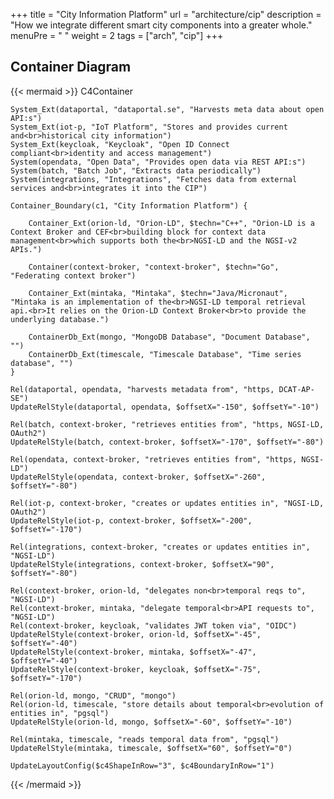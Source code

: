 +++
title = "City Information Platform"
url = "architecture/cip"
description = "How we integrate different smart city components into a greater whole."
menuPre = "<i class='fas fa-city'></i> "
weight = 2
tags = ["arch", "cip"]
+++

## Container Diagram

{{< mermaid >}}
C4Container

    System_Ext(dataportal, "dataportal.se", "Harvests meta data about open API:s")
    System_Ext(iot-p, "IoT Platform", "Stores and provides current and<br>historical city information")
    System_Ext(keycloak, "Keycloak", "Open ID Connect compliant<br>identity and access management")
    System(opendata, "Open Data", "Provides open data via REST API:s")
    System(batch, "Batch Job", "Extracts data periodically")
    System(integrations, "Integrations", "Fetches data from external services and<br>integrates it into the CIP")

    Container_Boundary(c1, "City Information Platform") {

        Container_Ext(orion-ld, "Orion-LD", $techn="C++", "Orion-LD is a Context Broker and CEF<br>building block for context data management<br>which supports both the<br>NGSI-LD and the NGSI-v2 APIs.")

        Container(context-broker, "context-broker", $techn="Go", "Federating context broker")

        Container_Ext(mintaka, "Mintaka", $techn="Java/Micronaut", "Mintaka is an implementation of the<br>NGSI-LD temporal retrieval api.<br>It relies on the Orion-LD Context Broker<br>to provide the underlying database.")

        ContainerDb_Ext(mongo, "MongoDB Database", "Document Database", "")
        ContainerDb_Ext(timescale, "Timescale Database", "Time series database", "")
    }

    Rel(dataportal, opendata, "harvests metadata from", "https, DCAT-AP-SE")
    UpdateRelStyle(dataportal, opendata, $offsetX="-150", $offsetY="-10")

    Rel(batch, context-broker, "retrieves entities from", "https, NGSI-LD, OAuth2")
    UpdateRelStyle(batch, context-broker, $offsetX="-170", $offsetY="-80")

    Rel(opendata, context-broker, "retrieves entities from", "https, NGSI-LD")
    UpdateRelStyle(opendata, context-broker, $offsetX="-260", $offsetY="-80")

    Rel(iot-p, context-broker, "creates or updates entities in", "NGSI-LD, OAuth2")
    UpdateRelStyle(iot-p, context-broker, $offsetX="-200", $offsetY="-170")

    Rel(integrations, context-broker, "creates or updates entities in", "NGSI-LD")
    UpdateRelStyle(integrations, context-broker, $offsetX="90", $offsetY="-80")

    Rel(context-broker, orion-ld, "delegates non<br>temporal reqs to", "NGSI-LD")
    Rel(context-broker, mintaka, "delegate temporal<br>API requests to", "NGSI-LD")
    Rel(context-broker, keycloak, "validates JWT token via", "OIDC")
    UpdateRelStyle(context-broker, orion-ld, $offsetX="-45", $offsetY="-40")
    UpdateRelStyle(context-broker, mintaka, $offsetX="-47", $offsetY="-40")
    UpdateRelStyle(context-broker, keycloak, $offsetX="-75", $offsetY="-170")

    Rel(orion-ld, mongo, "CRUD", "mongo")
    Rel(orion-ld, timescale, "store details about temporal<br>evolution of entities in", "pgsql")
    UpdateRelStyle(orion-ld, mongo, $offsetX="-60", $offsetY="-10")

    Rel(mintaka, timescale, "reads temporal data from", "pgsql")
    UpdateRelStyle(mintaka, timescale, $offsetX="60", $offsetY="0")

    UpdateLayoutConfig($c4ShapeInRow="3", $c4BoundaryInRow="1")

{{< /mermaid >}}
